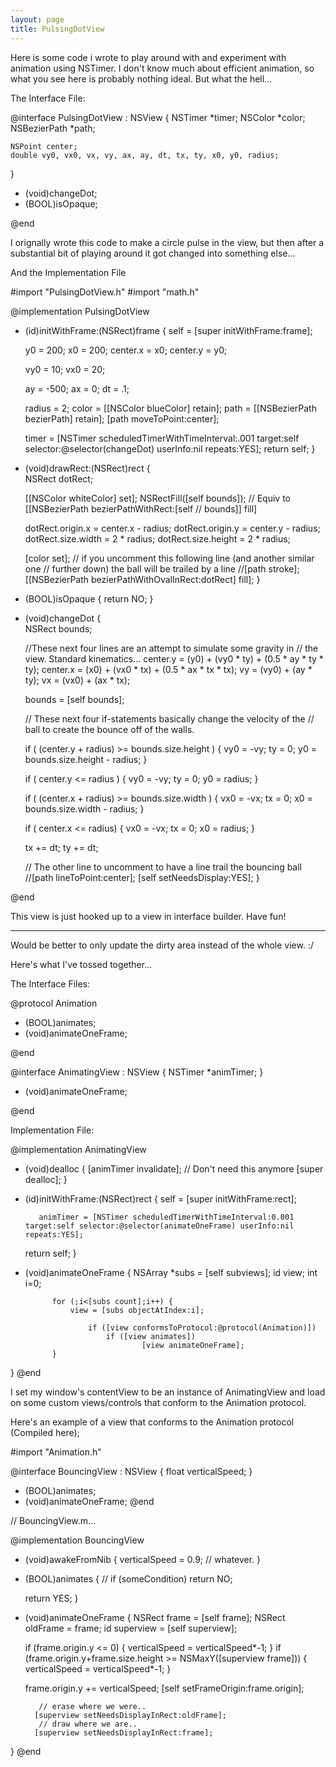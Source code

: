 ```yaml
---
layout: page
title: PulsingDotView
---
```




Here is some code i wrote to play around with and experiment with animation using NSTimer.  I don't know much about efficient animation, so what you see here is probably nothing ideal.  But what the hell...

The Interface File:
    
@interface PulsingDotView : NSView {
    NSTimer *timer;
    NSColor *color;
    NSBezierPath *path;

    NSPoint center;
    double vy0, vx0, vx, vy, ax, ay, dt, tx, ty, x0, y0, radius;
}

- (void)changeDot;
- (BOOL)isOpaque;

@end


I orignally wrote this code to make a circle pulse in the view, but then after a substantial bit  of playing around it got changed into something else...

And the Implementation File
    
#import "PulsingDotView.h"
#import "math.h"

@implementation PulsingDotView

- (id)initWithFrame:(NSRect)frame {
    self = [super initWithFrame:frame];
    
    y0 = 200;
    x0 = 200;
    center.x = x0;
    center.y = y0;
    
    vy0 = 10;
    vx0 = 20;
    
    ay = -500;
    ax = 0;
    dt = .1;
    
    radius = 2;
    color = [[NSColor blueColor] retain];
    path = [[NSBezierPath bezierPath] retain];
    [path moveToPoint:center];
    
    timer = [NSTimer scheduledTimerWithTimeInterval:.001
                     target:self
                     selector:@selector(changeDot)
                     userInfo:nil
                     repeats:YES];
    return self;
}

- (void)drawRect:(NSRect)rect {    
    NSRect dotRect;

    [[NSColor whiteColor] set];
    NSRectFill([self bounds]);
        // Equiv to [[NSBezierPath bezierPathWithRect:[self
        //                                    bounds]] fill]

    dotRect.origin.x = center.x - radius;
    dotRect.origin.y = center.y - radius;
    dotRect.size.width  = 2 * radius;
    dotRect.size.height = 2 * radius;
    
    [color set];
    // if you uncomment this following line (and another similar one
    // further down) the ball will be trailed by a line
    //[path stroke];
    [[NSBezierPath bezierPathWithOvalInRect:dotRect] fill];
}

- (BOOL)isOpaque {
    return NO;
}

- (void)changeDot {    
    NSRect bounds;
    
    //These next four lines are an attempt to simulate some gravity in 
    // the view.  Standard kinematics...
    center.y = (y0) + (vy0 * ty) + (0.5 * ay * ty * ty);
    center.x = (x0) + (vx0 * tx) + (0.5 * ax * tx * tx);
    vy = (vy0) + (ay * ty);
    vx = (vx0) + (ax * tx);
    
    bounds = [self bounds];
    
    // These next four if-statements basically change the velocity of the
    // ball to create the bounce off of the walls.

    if ( (center.y + radius) >=  bounds.size.height ) {
        vy0 = -vy;
        ty = 0;
        y0 = bounds.size.height - radius;
    }

    if ( center.y <= radius ) {
        vy0 = -vy;
        ty = 0;
        y0 = radius;
    }
    
    if ( (center.x + radius) >=  bounds.size.width ) {
        vx0 = -vx;
        tx = 0;
        x0 = bounds.size.width - radius;
    }
    
    if ( center.x <= radius) {
        vx0 = -vx;
        tx = 0;
        x0 = radius;
    }
    
    tx += dt;
    ty += dt;

    // The other line to uncomment to have a line trail the bouncing ball
    //[path lineToPoint:center];
    [self setNeedsDisplay:YES];
}

@end


This view is just hooked up to a view in interface builder.  Have fun!

----

Would be better to only update the dirty area instead of the whole view. :/

Here's what I've tossed together...

The Interface Files:
    

@protocol Animation

- (BOOL)animates;
- (void)animateOneFrame;

@end


@interface AnimatingView : NSView
{
    NSTimer *animTimer;
}

- (void)animateOneFrame;

@end



Implementation File:
    
@implementation AnimatingView

- (void)dealloc
{
     [animTimer invalidate]; // Don't need this anymore
[super dealloc];
}

- (id)initWithFrame:(NSRect)rect
{
    self = [super initWithFrame:rect];
        
         animTimer = [NSTimer scheduledTimerWithTimeInterval:0.001 target:self selector:@selector(animateOneFrame) userInfo:nil repeats:YES];

    return self;
}

- (void)animateOneFrame
{
    NSArray *subs = [self subviews];
        id view;
        int i=0;

            for (;i<[subs count];i++) {
                view = [subs objectAtIndex:i];
                    
                    if ([view conformsToProtocol:@protocol(Animation)])
                        if ([view animates])
                                [view animateOneFrame];
            }
}
@end


I set my window's contentView to be an instance of AnimatingView and load on some custom views/controls that conform to the Animation protocol.


Here's an example of a view that conforms to the Animation protocol (Compiled here);
    

#import "Animation.h"

@interface BouncingView : NSView <Animation>
{
     float verticalSpeed;
}
- (BOOL)animates;
- (void)animateOneFrame;
@end


// BouncingView.m...

@implementation BouncingView

- (void)awakeFromNib
{
	verticalSpeed = 0.9; // whatever.
}

- (BOOL)animates
{
      // if (someCondition) return NO; 

    return YES;
}

- (void)animateOneFrame
{
	NSRect frame = [self frame];
        NSRect oldFrame = frame;
	id superview = [self superview];

	if (frame.origin.y <= 0) { verticalSpeed = verticalSpeed*-1; }
	if (frame.origin.y+frame.size.height >= NSMaxY([superview frame])) { verticalSpeed = verticalSpeed*-1; }

 	frame.origin.y += verticalSpeed;
 	[self setFrameOrigin:frame.origin];

         // erase where we were..
        [superview setNeedsDisplayInRect:oldFrame];
         // draw where we are..
        [superview setNeedsDisplayInRect:frame];
}
@end

